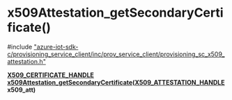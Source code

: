 # x509Attestation_getSecondaryCertificate()

\#include ["azure-iot-sdk-c/provisioning_service_client/inc/prov_service_client/provisioning_sc_x509_attestation.h"](../iot-c-ref-provisioning-sc-x509-attestation-h.md)  

**[X509_CERTIFICATE_HANDLE](#provisioning__sc__x509__attestation_8h_1a2e8d12cba13a8890ab37197c1e6e0303) [x509Attestation_getSecondaryCertificate](#provisioning__sc__x509__attestation_8h_1a33cac69c8fc633ae74a79801f9f90aab)([X509_ATTESTATION_HANDLE](#provisioning__sc__x509__attestation_8h_1af73941413e975e31b577f9d6e420b156) x509_att)**

